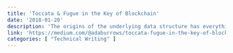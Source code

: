 ```yaml
---
title: 'Toccata & Fugue in the Key of Blockchain'
date: '2018-01-20'
description: 'The origins of the underlying data structure has everything to do with ensuring a document or set of documents can be proved published in a particular form at a certain time. In this context, a document could be an image, audio file, movie, or other computer file. This is incredibly general and adaptable to many different circumstances.'
link: 'https://medium.com/@adaburrows/toccata-fugue-in-the-key-of-blockchain-d97acd9ca722'
categories: [ "Technical Writing" ]
---
```

